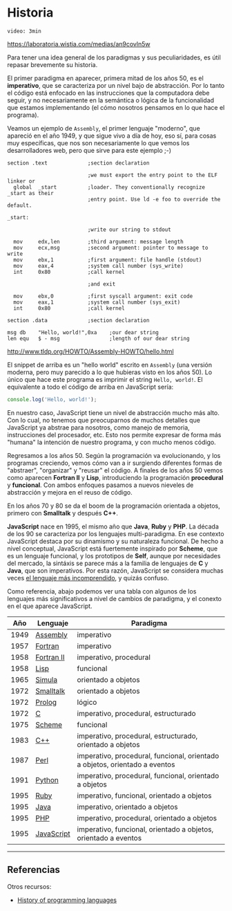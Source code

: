 # Historia

`video: 3min`

https://laboratoria.wistia.com/medias/an9covln5w

Para tener una idea general de los paradigmas y sus peculiaridades, es útil
repasar brevemente su historia.

El primer paradigma en aparecer, primera mitad de los años 50, es el
**imperativo**, que se caracteriza por un nivel bajo de abstracción. Por lo
tanto el código está enfocado en las instrucciones que la computadora debe
seguir, y no necesariamente en la semántica o lógica de la funcionalidad que
estamos implementando (el cómo nosotros pensamos en lo que hace el programa).

Veamos un ejemplo de `Assembly`, el primer lenguaje "moderno", que apareció en
el año 1949, y que sigue vivo a día de hoy, eso sí, para cosas muy específicas,
que nos son necesariamente lo que vemos los desarrolladores web, pero que sirve
para este ejemplo ;-)

```
section .text             ;section declaration

                          ;we must export the entry point to the ELF linker or
  global  _start          ;loader. They conventionally recognize _start as their
                          ;entry point. Use ld -e foo to override the default.

_start:

                          ;write our string to stdout

  mov     edx,len         ;third argument: message length
  mov     ecx,msg         ;second argument: pointer to message to write
  mov     ebx,1           ;first argument: file handle (stdout)
  mov     eax,4           ;system call number (sys_write)
  int     0x80            ;call kernel

                          ;and exit

  mov     ebx,0           ;first syscall argument: exit code
  mov     eax,1           ;system call number (sys_exit)
  int     0x80            ;call kernel

section .data             ;section declaration

msg db    "Hello, world!",0xa    ;our dear string
len equ   $ - msg                ;length of our dear string
```

http://www.tldp.org/HOWTO/Assembly-HOWTO/hello.html

El snippet de arriba es un "hello world" escrito en `Assembly` (una versión
moderna, pero muy parecido a lo que hubieras visto en los años 50). Lo único que
hace este programa es imprimir el string `Hello, world!`. El equivalente a todo
el código de arriba en JavaScript sería:

```js
console.log('Hello, world!');
```

En nuestro caso, JavaScript tiene un nivel de abstracción mucho más alto. Con lo
cual, no tenemos que preocuparnos de muchos detalles que JavaScript ya abstrae
para nosotros, como manejo de memoria, instrucciones del procesador, etc. Esto
nos permite expresar de forma más "humana" la intención de nuestro programa, y
con mucho menos código.

Regresamos a los años 50. Según la programación va evolucionando, y los
programas creciendo, vemos cómo van a ir surgiendo diferentes formas de
"abstraer", "organizar" y "reusar" el código. A finales de los años 50 vemos
como aparecen **Fortran II** y **Lisp**, introduciendo la programación
**procedural** y **funcional**. Con ambos enfoques pasamos a nuevos nieveles de
abstracción y mejora en el reuso de código.

En los años 70 y 80 se da el boom de la programación orientada a objetos,
primero con **Smalltalk** y después **C++**.

**JavaScript** nace en 1995, el mismo año que **Java**, **Ruby** y **PHP**. La
década de los 90 se caracteriza por los lenguajes multi-paradigma. En ese
contexto JavaScript destaca por su dinamismo y su naturaleza funcional. De hecho
a nivel conceptual, JavaScript está fuertemente inspirado por **Scheme**, que es
un lenguaje funcional, y los prototipos de **Self**, aunque por necesidades del
mercado, la sintáxis se parece más a la familia de lenguajes de **C** y
**Java**, que son imperativos. Por esta razón, JavaScript se considera muchas
veces [el lenguaje más
incomprendido](http://javascript.crockford.com/javascript.html), y quizás
confuso.

Como referencia, abajo podemos ver una tabla con algunos de los lenguajes más
significativos a nivel de cambios de paradigma, y el conexto en el que aparece
JavaScript.

| Año  | Lenguaje   | Paradigma  |
|------|------------|------------|
| 1949 | [Assembly](https://en.wikipedia.org/wiki/Assembly_language) | imperativo |
| 1957 | [Fortran](https://en.wikipedia.org/wiki/Fortran) | imperativo |
| 1958 | [Fortran II](https://en.wikipedia.org/wiki/Fortran#FORTRAN_II) | imperativo, procedural |
| 1958 | [Lisp](https://goo.gl/ZbUXeg) | funcional |
| 1965 | [Simula](https://en.wikipedia.org/wiki/Simula) | orientado a objetos |
| 1972 | [Smalltalk](https://en.wikipedia.org/wiki/Smalltalk) | orientado a objetos |
| 1972 | [Prolog](https://en.wikipedia.org/wiki/Prolog) | lógico |
| 1972 | [C](https://goo.gl/4bnEHY) | imperativo, procedural, estructurado |
| 1975 | [Scheme](https://goo.gl/x2WMht) | funcional
| 1983 | [C++](https://en.wikipedia.org/wiki/C%2B%2B) | imperativo, procedural, estructurado, orientado a objetos |
| 1987 | [Perl](https://en.wikipedia.org/wiki/Perl) | imperativo, procedural, funcional, orientado a objetos, orientado a eventos
| 1991 | [Python](https://goo.gl/bJ9Wcg) | imperativo, procedural, funcional, orientado a objetos
| 1995 | [Ruby](https://goo.gl/PhfLjJ) | imperativo, funcional, orientado a objetos
| 1995 | [Java](https://goo.gl/aWjoSR) | imperativo, orientado a objetos
| 1995 | [PHP](https://en.wikipedia.org/wiki/PHP) | imperativo, procedural, orientado a objetos
| 1995 | [JavaScript](https://en.wikipedia.org/wiki/JavaScript) | imperativo, funcional, orientado a objetos, orientado a eventos

***

## Referencias

Otros recursos:

* [History of programming languages](https://en.wikipedia.org/wiki/History_of_programming_languages)
